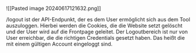 ![[Pasted image 20240617121632.png]]

/logout ist der API-Endpunkt, der es dem User ermöglicht sich aus dem Tool auszuloggen. 
Hierbei werden die Cookies, die die Website setzt gelöscht und der User wird auf die Frontpage geleitet.
Der Logoutbereich ist nur von User erreichbar, die die richtigen Credentials gesetzt haben. Das heißt die mit einem gültigen Account eingeloggt sind. 
